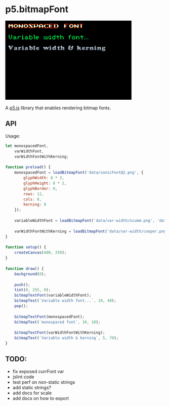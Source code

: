 p5.bitmapFont 
=============

![p5.bitmapFont](p5bitmapFont.png)

A [p5.js](http://p5js.org/) library that enables rendering bitmap fonts.


API
---

Usage:

```javascript
let monospacedFont,
    varWidthFont,
    varWidthFontWithKerning;

function preload() {
    monospacedFont = loadBitmapFont('data/sonicFont@2.png', {
        glyphWidth: 8 * 2,
        glyphHeight: 8 * 2,
        glyphBorder: 0,
        rows: 12,
        cols: 8,
        kerning: 0
    });

    variableWidthFont = loadBitmapFont('data/var-width/scumm.png', 'data/var-width/scumm.json');

    varWidthFontWithKerning = loadBitmapFont('data/var-width/cooper.png', 'data/var-width/cooper.json');
}

function setup() {
    createCanvas(400, 250);
}

function draw() {
    background(0);

    push();
    tint(0, 255, 0);
    bitmapTextFont(variableWidthFont);
    bitmapText(`Variable width font...`, 10, 40);
    pop();

    bitmapTextFont(monospacedFont);
    bitmapText(`monospaced font`, 10, 10);

    bitmapTextFont(varWidthFontWithKerning);
    bitmapText(`Variable width & kerning`, 5, 70);
}
```
TODO:
-----
- fix exposed currFont var
- jslint code
- test perf on non-static strings
- add static strings?
- add docs for scale
- add docs on how to export